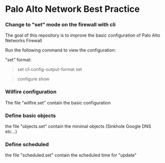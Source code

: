 # Palo Alto Network Best Practice

### Change to "set" mode on the firewall with cli

The goal of this repository is to improve the basic configuration of Palo Alto Networks Firewall

Run the following command to view the configuration:

"set" format:
> set cli config-output-format set

> configure
> show 

### Wilfire configuration

The file "wilfire.set" contain the basic configuration

### Define basic objects

the file "objects.set" contain the minimal objects (Sinkhole Google DNS etc...)

### Define scheduled

the file "scheduled.set" contain the scheduled time for "update"


